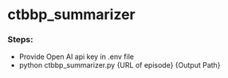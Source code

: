 # ctbbp_summarizer


### Steps:
- Provide Open AI api key in .env file
- python ctbbp_summarizer.py {URL of episode} {Output Path}